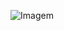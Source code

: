 ![Imagem](https://user-images.githubusercontent.com/84667490/137536462-37d5b713-ef87-4547-8a24-13853b94d687.png)
